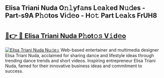 ## Elisa Triani Nuda O𝚗𝚕yf𝚊ns L𝚎a𝚔ed N𝚞𝚍es - Part-s9A P𝚑𝚘tos Vi𝚍𝚎o - H𝚘𝚝 Part L𝚎a𝚔s FrUH8

# <h2><a href="http://kf3kax.oniu.top/?m=Elisa+Triani+Nuda">🔗👉 🔴 Elisa Triani Nuda P𝚑ot𝚘𝚜 V𝚒d𝚎o</a></h2>

[![Elisa Triani Nuda Nu𝚍e𝚜](https://i.imgur.com/0qMVB7G.gif)](http://kf3kax.oniu.top/?m=Elisa+Triani+Nuda)
Web-based entertainer and multimedia designer Elisa Triani Nuda, acclaimed for sharing dance and lifestyle ideas through trending dance trends and short videos. Inspiring entrepreneur Elisa Triani Nuda, famed for their innovative business ideas and commitment to success.  
